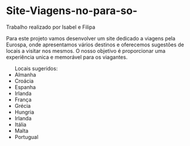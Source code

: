 # Site-Viagens-no-para-so-
<p>Trabalho realizado por Isabel e Filipa</p>
 
 <p>Para este projeto vamos desenvolver um site dedicado a viagens pela Eurospa, onde apresentamos vários destinos e oferecemos sugestões de locais a visitar nos mesmos. O nosso objetivo é proporcionar uma experiência unica e memorável para os viagantes.
  <ul>
 Locais sugeridos: 
 <li>Almanha</li> 
 <li>Croácia</li>
 <li>Espanha</li>
 <li>Irlanda</li>
 <li>França</li>
 <li>Grécia</li>
 <LI>Hungria</LI>
 <li>Irlanda</li>
 <li>Itália</li>
 <li>Malta</li> 
 <li>Portugual</li>
</ul>

